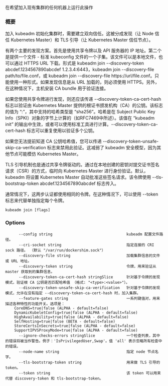 
在希望加入现有集群的任何机器上运行此操作

### 概要
<!--
Run this on any machine you wish to join an existing cluster

### Synopsis
-->


<!--
When joining a kubeadm initialized cluster, we need to establish
bidirectional trust. This is split into discovery (having the Node
trust the Kubernetes Master) and TLS bootstrap (having the Kubernetes
Master trust the Node).
-->

加入 kubeadm 初始化集群时，需要建立双向信任。这被分成发现（让 Node 信任 Kubernetes Master）和 TLS 引导（让 Kubernetes Master 信任节点）。

<!--
There are 2 main schemes for discovery. The first is to use a shared
token along with the IP address of the API server. The second is to
provide a file - a subset of the standard kubeconfig file. This file
can be a local file or downloaded via an HTTPS URL. The forms are
kubeadm join --discovery-token abcdef.1234567890abcdef 1.2.3.4:6443,
kubeadm join --discovery-file path/to/file.conf, or kubeadm join
--discovery-file https://url/file.conf. Only one form can be used. If
the discovery information is loaded from a URL, HTTPS must be used.
Also, in that case the host installed CA bundle is used to verify
the connection.
-->

有两个主要的发现方案。首先是使用共享令牌以及 API 服务器的 IP 地址。第二个是提供一个文件 - 标准 kubeconfig 文件的一个子集。该文件可以是本地文件，也可以通过 HTTPS URL 下载。形式是 kubeadm join --discovery-token abcdef.1234567890abcdef 1.2.3.4:6443，kubeadm join --discovery-file path/to/file.conf，或 kubeadm join
--discovery-file https://url/file.conf。只能使用一种形式。如果发现信息是从 URL 加载的，则必须使用 HTTPS。另外，在这种情况下，主机安装 CA bundle 用于验证连接。

<!--
If you use a shared token for discovery, you should also pass the
--discovery-token-ca-cert-hash flag to validate the public key of the
root certificate authority (CA) presented by the Kubernetes Master. The
value of this flag is specified as "<hash-type>:<hex-encoded-value>",
where the supported hash type is "sha256". The hash is calculated over
the bytes of the Subject Public Key Info (SPKI) object (as in RFC7469).
This value is available in the output of "kubeadm init" or can be
calcuated using standard tools. The --discovery-token-ca-cert-hash flag
may be repeated multiple times to allow more than one public key.
-->

如果您使用共享令牌进行发现，则还应该传递 --discovery-token-ca-cert-hash 标志以验证由 Kubernetes Master 提供的根证书颁发机构（CA）的公钥。该标志的值为  “<hash-type>:<hex-encoded-value>”，其中支持的哈希类型是 “sha256”。哈希是在 Subject Public Key Info（SPKI）对象的字节上计算的（如RFC7469中所述）。该值在 “kubeadm init” 的输出中生效，或者可以使用标准工具进行计算。--discovery-token-ca-cert-hash 标志可以重复使用以验证多个公钥。

<!--
If you cannot know the CA public key hash ahead of time, you can pass
the --discovery-token-unsafe-skip-ca-verification flag to disable this
verification. This weakens the kubeadm security model since other nodes
can potentially impersonate the Kubernetes Master.
-->

如果您无法提前知道 CA 公钥哈希值，您可以传递 --discovery-token-unsafe-skip-ca-verification 标志来禁用此验证。这减弱了 kubeadm 安全模型，因为其他节点可能模仿 Kubernetes Master。

<!--
The TLS bootstrap mechanism is also driven via a shared token. This is
used to temporarily authenticate with the Kubernetes Master to submit a
certificate signing request (CSR) for a locally created key pair. By
default, kubeadm will set up the Kubernetes Master to automatically
approve these signing requests. This token is passed in with the
--tls-bootstrap-token abcdef.1234567890abcdef flag.
-->

TLS 引导机制也是通过共享令牌驱动的。通过在本地创建的密钥对提交证书签名请求（CSR）的方式，临时向 Kubernetes Master 进行身份验证。默认，kubeadm 将设置 Kubernetes Master 自动批准这些签名请求。该令牌使用 --tls-bootstrap-token abcdef.1234567890abcdef 标志传入。

<!--
Often times the same token is used for both parts. In this case, the
--token flag can be used instead of specifying each token individually.
-->

通常情况下，这两步认证都使用相同的令牌。在这种情况下，可以使用 --token 标志来代替单独指定每个令牌。

<!--
```
kubeadm join [flags]
```

### Options

```
      --config string                                 Path to kubeadm config file.
      --cri-socket string                             Specify the CRI socket to connect to. (default "/var/run/dockershim.sock")
      --discovery-file string                         A file or url from which to load cluster information.
      --discovery-token string                        A token used to validate cluster information fetched from the master.
      --discovery-token-ca-cert-hash stringSlice      For token-based discovery, validate that the root CA public key matches this hash (format: "<type>:<value>").
      --discovery-token-unsafe-skip-ca-verification   For token-based discovery, allow joining without --discovery-token-ca-cert-hash pinning.
      --feature-gates string                          A set of key=value pairs that describe feature gates for various features. Options are:
CoreDNS=true|false (ALPHA - default=false)
DynamicKubeletConfig=true|false (ALPHA - default=false)
HighAvailability=true|false (ALPHA - default=false)
SelfHosting=true|false (BETA - default=false)
StoreCertsInSecrets=true|false (ALPHA - default=false)
SupportIPVSProxyMode=true|false (ALPHA - default=false)
      --ignore-checks-errors stringSlice              A list of checks whose errors will be shown as warnings. Example: 'IsPrivilegedUser,Swap'. Value 'all' ignores errors from all checks.
      --node-name string                              Specify the node name.
      --tls-bootstrap-token string                    A token used for TLS bootstrapping.
      --token string                                  Use this token for both discovery-token and tls-bootstrap-token.
```
-->

```
kubeadm join [flags]
```


### Options

```
      --config string                                 kubeadm 配置文件路径。
      --cri-socket string                             指定连接的 CRI sock 路径。 （默认 "/var/run/dockershim.sock"）
      --discovery-file string                         加载集群信息的文件或 URL 地址。
      --discovery-token string                        令牌，用来验证从 master 获取到的集群信息。
      --discovery-token-ca-cert-hash stringSlice      针对基于令牌的发现模式，验证根 CA 公钥是否匹配哈希值 （格式: "<type>:<value>"）。
      --discovery-token-unsafe-skip-ca-verification   针对基于令牌的发现模式，允许在没有指定 --discovery-token-ca-cert-hash 时，加入集群。
      --feature-gates string                          一系列键值对，用来描述各种特性的功能开关。选项是：
    CoreDNS=true|false (ALPHA - default=false)
    DynamicKubeletConfig=true|false (ALPHA - default=false)
    HighAvailability=true|false (ALPHA - default=false)
    SelfHosting=true|false (BETA - default=false)
    StoreCertsInSecrets=true|false (ALPHA - default=false)
    SupportIPVSProxyMode=true|false (ALPHA - default=false)
      --ignore-checks-errors stringSlice              一个检查列表，其中的错误将被当作警告。例子：'IsPrivilegedUser,Swap'。值 'all' 表示忽略所有检查中的错误。
      --node-name string                              指定 node 节点名字。
      --tls-bootstrap-token string                    用来做 TLS 引导的 token。
      --token string                                  该 token 可以用来代替 discovery-token 和 tls-bootstrap-token。
```
